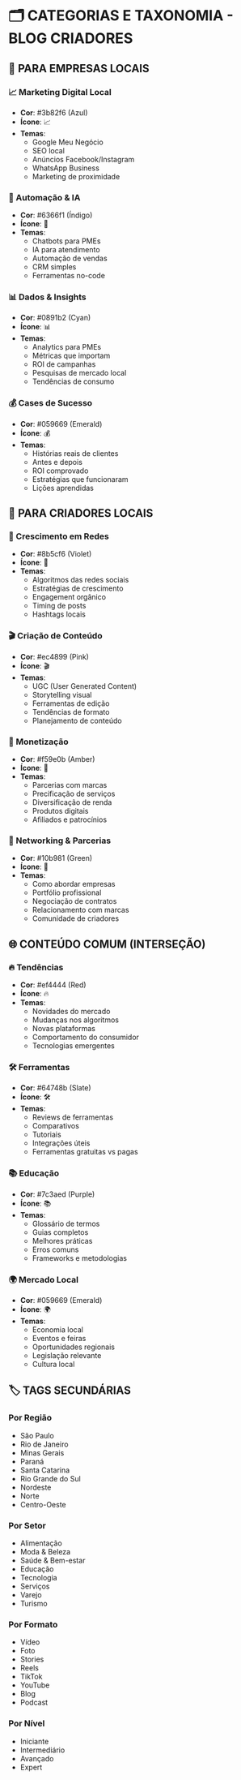 # 🗂️ CATEGORIAS E TAXONOMIA - BLOG CRIADORES

## 🏢 PARA EMPRESAS LOCAIS

### 📈 Marketing Digital Local
- **Cor**: #3b82f6 (Azul)
- **Ícone**: 📈
- **Temas**:
  - Google Meu Negócio
  - SEO local
  - Anúncios Facebook/Instagram
  - WhatsApp Business
  - Marketing de proximidade

### 🤖 Automação & IA
- **Cor**: #6366f1 (Índigo)
- **Ícone**: 🤖
- **Temas**:
  - Chatbots para PMEs
  - IA para atendimento
  - Automação de vendas
  - CRM simples
  - Ferramentas no-code

### 📊 Dados & Insights
- **Cor**: #0891b2 (Cyan)
- **Ícone**: 📊
- **Temas**:
  - Analytics para PMEs
  - Métricas que importam
  - ROI de campanhas
  - Pesquisas de mercado local
  - Tendências de consumo

### 💰 Cases de Sucesso
- **Cor**: #059669 (Emerald)
- **Ícone**: 💰
- **Temas**:
  - Histórias reais de clientes
  - Antes e depois
  - ROI comprovado
  - Estratégias que funcionaram
  - Lições aprendidas

## 🎨 PARA CRIADORES LOCAIS

### 📱 Crescimento em Redes
- **Cor**: #8b5cf6 (Violet)
- **Ícone**: 📱
- **Temas**:
  - Algoritmos das redes sociais
  - Estratégias de crescimento
  - Engagement orgânico
  - Timing de posts
  - Hashtags locais

### 🎬 Criação de Conteúdo
- **Cor**: #ec4899 (Pink)
- **Ícone**: 🎬
- **Temas**:
  - UGC (User Generated Content)
  - Storytelling visual
  - Ferramentas de edição
  - Tendências de formato
  - Planejamento de conteúdo

### 💸 Monetização
- **Cor**: #f59e0b (Amber)
- **Ícone**: 💸
- **Temas**:
  - Parcerias com marcas
  - Precificação de serviços
  - Diversificação de renda
  - Produtos digitais
  - Afiliados e patrocínios

### 🤝 Networking & Parcerias
- **Cor**: #10b981 (Green)
- **Ícone**: 🤝
- **Temas**:
  - Como abordar empresas
  - Portfólio profissional
  - Negociação de contratos
  - Relacionamento com marcas
  - Comunidade de criadores

## 🌐 CONTEÚDO COMUM (INTERSEÇÃO)

### 🔥 Tendências
- **Cor**: #ef4444 (Red)
- **Ícone**: 🔥
- **Temas**:
  - Novidades do mercado
  - Mudanças nos algoritmos
  - Novas plataformas
  - Comportamento do consumidor
  - Tecnologias emergentes

### 🛠️ Ferramentas
- **Cor**: #64748b (Slate)
- **Ícone**: 🛠️
- **Temas**:
  - Reviews de ferramentas
  - Comparativos
  - Tutoriais
  - Integrações úteis
  - Ferramentas gratuitas vs pagas

### 📚 Educação
- **Cor**: #7c3aed (Purple)
- **Ícone**: 📚
- **Temas**:
  - Glossário de termos
  - Guias completos
  - Melhores práticas
  - Erros comuns
  - Frameworks e metodologias

### 🌍 Mercado Local
- **Cor**: #059669 (Emerald)
- **Ícone**: 🌍
- **Temas**:
  - Economia local
  - Eventos e feiras
  - Oportunidades regionais
  - Legislação relevante
  - Cultura local

## 🏷️ TAGS SECUNDÁRIAS

### Por Região
- São Paulo
- Rio de Janeiro
- Minas Gerais
- Paraná
- Santa Catarina
- Rio Grande do Sul
- Nordeste
- Norte
- Centro-Oeste

### Por Setor
- Alimentação
- Moda & Beleza
- Saúde & Bem-estar
- Educação
- Tecnologia
- Serviços
- Varejo
- Turismo

### Por Formato
- Vídeo
- Foto
- Stories
- Reels
- TikTok
- YouTube
- Blog
- Podcast

### Por Nível
- Iniciante
- Intermediário
- Avançado
- Expert
